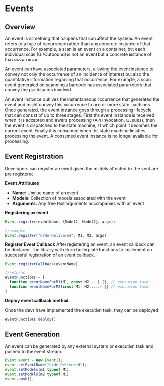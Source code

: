 # Events

## Overview

An event is something that happens that can affect the system. An event refers to a type of occurrence rather than any concrete instance of that occurrence. For example,  a scan is an event on a container, but each individual scan (GI/Outbound) is not an event but a concrete instance of that occurrence.

An event can have associated parameters, allowing the event instance to convey not only the occurrence of an incidence of interest but also the quantitative information regarding that occurrence. For example, a scan event generated on scanning a barcode has associated parameters that convey the participants involved.

An event instance outlives the instantaneous occurrence that generated the event and might convey this occurrence to one or more state machines. Once generated, the event instance goes through a processing lifecycle that can consist of up to three stages. First the event instance is received when it is accepted and awaits processing (API Invocation, Queues), then the event is dispatched to the state machine, at which point it becomes the current event. Finally it is consumed when the state machine finishes processing the event. A consumed event instance is no longer available for processing.

## Event Registration

Developers can register an event given the models affected by the vent are pre registered

**Event Attributes**

- **Name**: Unqiue name of an event
- **Models**: Collection of models associated with the event
- **Arguments**: Any free text arguments accompanies with an event

**Registering an event**

```javascript
Event.register(eventName, {Model1, Model2}, args);

//example
Event.register("OrderDelivered", M1, M2, args)
```

**Register Event Callback**
After registering an event, an event callback can be declared. The library will return boilerplate functions to implement on successful registration of an event callback.

```javascript
Event.registerCallback(eventName)

//returns
eventFunctions = [
  function eventNameForM1(M1, const M2....) {}, // execution task
  function eventNameForM2(const M1, M2.....) {} // execution task
]
```

**Deploy event callback method**

Once the devs have implemented the execution task, they can be deployed

```javascript
eventFunctions.deploy()
```

## Event Generation

An event can be generated by any external system or execution task and pushed to the event stream.

```javascript
Event event = new Event();
event.setEventName("orderDelivered");
event.setModels(m1 typeof M1);
event.setModels(m2 typeof M1);
event.push();
```